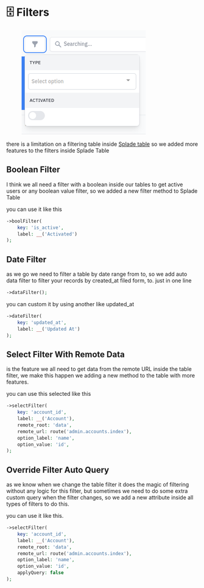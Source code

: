 # 🗄 Filters

<figure><img src="../../.gitbook/assets/Screenshot from 2024-01-18 17-58-10.png" alt=""><figcaption></figcaption></figure>

there is a limitation on a filtering table inside [Splade table](https://splade.dev/docs/table-query-builder) so we added more features to the filters inside Splade Table

## Boolean Filter

I think we all need a filter with a boolean inside our tables to get active users or any boolean value filter, so we added a new filter method to Splade Table&#x20;

you can use it like this

```php
->boolFilter(
    key: 'is_active',
    label: __('Activated')
);
```

## Date Filter

as we go we need to filter a table by date range from to, so we add auto data filter to filter your records by created\_at filed form, to. just in one line

```php
->dataFilter();
```

you can custom it by using another like updated\_at

```php
->dateFilter(
    key: 'updated_at', 
    label: __('Updated At')
);
```

## Select Filter With Remote Data

is the feature we all need to get data from the remote URL inside the table filter, we make this happen we adding a new method to the table with more features.

you can use this selected like this

```php
->selectFilter(
    key: 'account_id',
    label: __('Account'),
    remote_root: 'data',
    remote_url: route('admin.accounts.index'),
    option_label: 'name',
    option_value: 'id',
);
```

## Override Filter Auto Query

as we know when we change the table filter it does the magic of filtering without any logic for this filter, but sometimes we need to do some extra custom query when the filter changes, so we add a new attribute inside all types of filters to do this.

you can use it like this.

```php
->selectFilter(
    key: 'account_id',
    label: __('Account'),
    remote_root: 'data',
    remote_url: route('admin.accounts.index'),
    option_label: 'name',
    option_value: 'id',
    applyQuery: false
);

```

